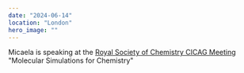 ```yaml
---
date: "2024-06-14"
location: "London"
hero_image: ""
---
```


Micaela is speaking at the [Royal Society of Chemistry CICAG Meeting](https://www.rsc.org/events/detail/78098/molecular-simulations-for-chemistry) "Molecular Simulations for Chemistry"
